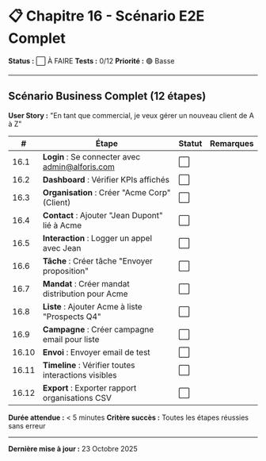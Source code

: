 # 📋 Chapitre 16 - Scénario E2E Complet

**Status :** ⬜ À FAIRE
**Tests :** 0/12
**Priorité :** 🟢 Basse

---

## Scénario Business Complet (12 étapes)

**User Story :** "En tant que commercial, je veux gérer un nouveau client de A à Z"

| # | Étape | Statut | Remarques |
|---|-------|--------|-----------|
| 16.1 | **Login** : Se connecter avec admin@alforis.com | ⬜ |  |
| 16.2 | **Dashboard** : Vérifier KPIs affichés | ⬜ |  |
| 16.3 | **Organisation** : Créer "Acme Corp" (Client) | ⬜ |  |
| 16.4 | **Contact** : Ajouter "Jean Dupont" lié à Acme | ⬜ |  |
| 16.5 | **Interaction** : Logger un appel avec Jean | ⬜ |  |
| 16.6 | **Tâche** : Créer tâche "Envoyer proposition" | ⬜ |  |
| 16.7 | **Mandat** : Créer mandat distribution pour Acme | ⬜ |  |
| 16.8 | **Liste** : Ajouter Acme à liste "Prospects Q4" | ⬜ |  |
| 16.9 | **Campagne** : Créer campagne email pour liste | ⬜ |  |
| 16.10 | **Envoi** : Envoyer email de test | ⬜ |  |
| 16.11 | **Timeline** : Vérifier toutes interactions visibles | ⬜ |  |
| 16.12 | **Export** : Exporter rapport organisations CSV | ⬜ |  |

**Durée attendue :** < 5 minutes
**Critère succès :** Toutes les étapes réussies sans erreur

---

**Dernière mise à jour :** 23 Octobre 2025
